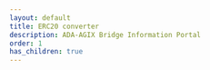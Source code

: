 ```yaml
---
layout: default
title: ERC20 converter 
description: ADA-AGIX Bridge Information Portal
order: 1
has_children: true
---
```

